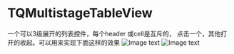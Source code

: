 TQMultistageTableView
=====================

一个可以3级展开的列表控件，每个header 或cell是互斥的，
点击一个，其他打开的收起。可以用来实现下面这样的效果
![Image text](http://github.com/TinyQ/TQMultistageTableView/raw/master/READMEIMAGE/TQTableView.gif)
![Image text](http://github.com/TinyQ/TQMultistageTableView/raw/master/READMEIMAGE/TQTableView2.gif)

